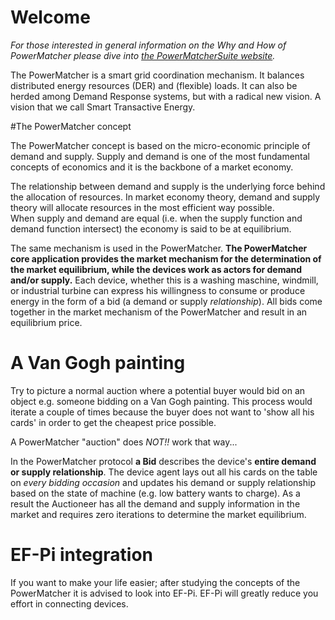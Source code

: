 # Welcome

*For those interested in general information on the Why and How of PowerMatcher please dive into [the PowerMatcherSuite website](http://flexiblepower.github.io/).*

The PowerMatcher is a smart grid coordination mechanism. It balances distributed energy resources (DER) and (flexible) loads. It can also be herded among Demand Response systems, but with a radical new vision. A vision that we call Smart Transactive Energy.

#The PowerMatcher concept

The PowerMatcher concept is based on the micro-economic principle of demand and supply. 
Supply and demand is one of the most fundamental concepts of economics and it is the backbone of a market economy. 
 
The relationship between demand and supply is the underlying force behind the allocation of resources. In market economy theory, demand and supply theory will allocate resources in the most efficient way possible.  
When supply and demand are equal (i.e. when the supply function and demand function intersect) the economy is said to be at equilibrium.

The same mechanism is used in the PowerMatcher.  **The PowerMatcher core application provides the market mechanism for the determination of the market equilibrium, while the devices work as actors for demand and/or supply.** Each device, whether this is a washing maschine, windmill, or industrial turbine can express his willingness to consume or produce energy in the form of a bid (a demand or supply _relationship_). All bids come together in the market mechanism of the PowerMatcher and result in an equilibrium price.

# A Van Gogh painting

Try to picture a normal auction where a potential buyer would bid on an object e.g. someone bidding on a Van Gogh painting. This process would iterate a couple of times because the buyer does not want to 'show all his cards' in order to get the cheapest price possible. 

A PowerMatcher "auction" does _NOT!!_ work that way... 

In the PowerMatcher protocol **a Bid** describes the device's **entire demand or supply relationship**. The device agent lays out all his cards on the table on _every bidding occasion_ and updates his demand or supply relationship based on the state of machine (e.g. low battery wants to charge). As a result the Auctioneer has all the demand and supply information in the market and requires zero iterations to determine the market equilibrium.  

# EF-Pi integration 

If you want to make your life easier; after studying the concepts of the PowerMatcher it is advised to look into EF-Pi. EF-Pi will greatly reduce you effort in connecting devices.
